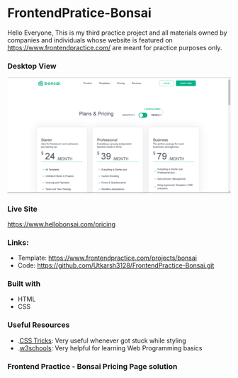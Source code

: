 # FrontendPratice-Bonsai

Hello Everyone, This is my third practice project and all materials owned by companies and individuals whose website is featured on https://www.frontendpractice.com/ are meant for practice purposes only.


### Desktop View

![](images/desktop-view.png)

### Live Site
https://www.hellobonsai.com/pricing


### Links:

* Template: https://www.frontendpractice.com/projects/bonsai
* Code: https://github.com/Utkarsh3128/FrontendPractice-Bonsai.git

### Built with
* HTML
* CSS

### Useful Resources

- .[CSS Tricks](https://css-tricks.com/): Very useful whenever got stuck while styling
- .[w3schools](https://www.w3schools.com/): Very helpful for learning Web Programming basics


### Frontend Practice - Bonsai Pricing Page solution
